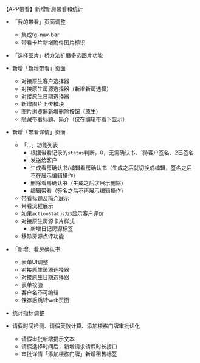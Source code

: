 【APP带看】新增新房带看和统计

- 「我的带看」页面调整
  - 集成fg-nav-bar
  - 带看卡片新增附件图片标识
- 「选择图片」桥方法扩展多选图片功能
- 新增「新增带看」页面
  - 对接原生客户选择器
  - 对接原生房源选择器（新增新房选择）
  - 对接原生日期选择器
  - 新增图片上传模块
  - 图片浏览器新增删除按钮（原生）
  - 隐藏带看标题、简介（仅在编辑带看下显示）
- 新增「带看详情」页面
  - 「...」功能列表
    - 根据带看记录的`status`判断，0，无需确认书、1待客户签名、2已签名
    - 发送给客户
    - 生成看房确认书/编辑看房确认书（生成之后就切换成编辑，签名之后不在展示编辑操作）
    - 删除看房确认书（生成之后才展示删除）
    - 编辑带看（签名之后不再展示编辑操作）
  - 带看标题及简介展示
  - 带看流程展示
  - 如果`actionStatus为3`显示客户评价
  - 对接原生房源卡片样式
    - 新增日记房源标签
  - 移除房源点评功能
- 「新增」看房确认书
  - 表单UI调整
  - 对接原生房源选择器
  - 对接原生日期选择器
  - 表单校验
  - 客户名不可编辑
  - 保存后跳转web页面
- 统计指标调整



- 请假时间检测、请假天数计算、添加楼栋门牌审批优化
  - 请假审批新增提示文本
  - 请假选择时间后，新增请求请假时长接口
  - 审批详情「添加楼栋门牌」新增租售标签

